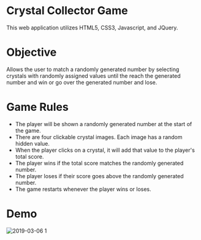 # Crystal Collector Game
This web application utilizes HTML5, CSS3, Javascript, and JQuery. 

# Objective
Allows the user to match a randomly generated number by selecting crystals with randomly assigned values until the reach the generated number and win or go over the generated number and lose.

# Game Rules
* The player will be shown a randomly generated number at the start of the game.
* There are four clickable crystal images. Each image has a random hidden value. 
* When the player clicks on a crystal, it will add that value to the player's total score.
* The player wins if the total score matches the randomly generated number.
* The player loses if their score goes above the randomly generated number.
* The game restarts whenever the player wins or loses.
# Demo
![2019-03-06 1](https://user-images.githubusercontent.com/46547100/53903125-e361c280-4010-11e9-8afd-d8a0c03ac951.png)

